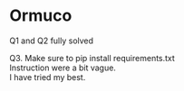 # Ormuco

Q1 and Q2 fully solved

Q3. Make sure to pip install requirements.txt
    </br>Instruction were a bit vague. 
    </br>I have tried my best.
